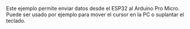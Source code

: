 Este ejemplo permite enviar datos desde el ESP32 al Arduino Pro Micro.
Puede ser usado por ejemplo para mover el cursor en la PC o suplantar 
el teclado. 
